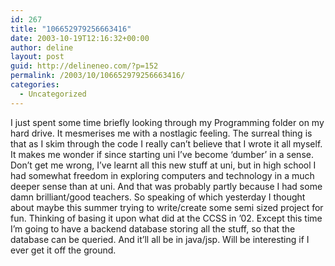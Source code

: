 ```yaml
---
id: 267
title: "106652979256663416"
date: 2003-10-19T12:16:32+00:00
author: deline
layout: post
guid: http://delineneo.com/?p=152
permalink: /2003/10/106652979256663416/
categories:
  - Uncategorized
---
```

I just spent some time briefly looking through my Programming folder on my hard drive. It mesmerises me with a nostlagic feeling. The surreal thing is that as I skim through the code I really can&#8217;t believe that I wrote it all myself. It makes me wonder if since starting uni I&#8217;ve become &#8216;dumber&#8217; in a sense. Don&#8217;t get me wrong, I&#8217;ve learnt all this new stuff at uni, but in high school I had somewhat freedom in exploring computers and technology in a much deeper sense than at uni. And that was probably partly because I had some damn brilliant/good teachers. So speaking of which yesterday I thought about maybe this summer trying to write/create some semi sized project for fun. Thinking of basing it upon what did at the CCSS in &#8217;02. Except this time I&#8217;m going to have a backend database storing all the stuff, so that the database can be queried. And it&#8217;ll all be in java/jsp. Will be interesting if I ever get it off the ground.